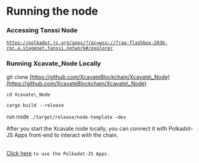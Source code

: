 # Running the node

### Accessing Tanssi Node

[`https://polkadot.js.org/apps/?rpc=wss://fraa-flashbox-2036-rpc.a.stagenet.tanssi.network#/explorer`](https://polkadot.js.org/apps/?rpc=wss://fraa-flashbox-2036-rpc.a.stagenet.tanssi.network#/explorer)

### Running Xcavate\_Node Locally

git clone [https://github.com/XcavateBlockchain/Xcavate\_Node](https://github.com/XcavateBlockchain/Xcavate\_Node)

`cd Xcavate\_Node`

`cargo build --release`

run node `./target/release/node-template –dev`

After you start the Xcavate node locally, you can connect it with Polkadot-JS Apps front-end to interact with the chain.

\
[Click here](https://polkadotjs-apps.web.app/#/accounts) `to use the Polkadot-JS Apps.`
